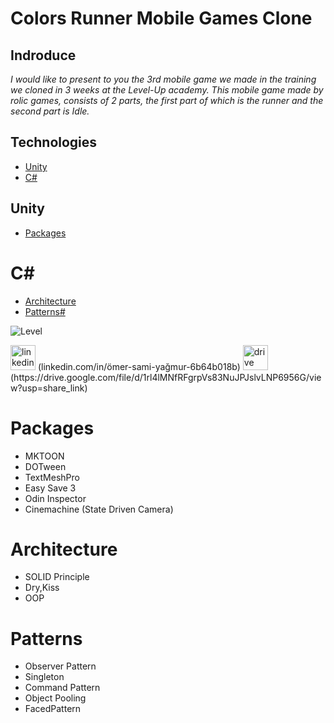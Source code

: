 # Colors Runner Mobile Games Clone



## Indroduce
*I would like to present to you the 3rd mobile game we made in the training we cloned in 3 weeks at the Level-Up academy.*
*This mobile game made by rolic games, consists of 2 parts, the first part of which is the runner and the second part is Idle.*

## Technologies
* [Unity](#Unity)
* [C#](#C#)

## Unity
* [Packages](#Packages)

# C#
* [Architecture](#Architecture)
* [Patterns#](#Patterns#)

![Level](https://user-images.githubusercontent.com/77567437/204904469-62e7686b-bdc1-4525-aa2e-d387f7505a65.PNG)

<img src='https://user-images.githubusercontent.com/77567437/204903822-d00bbe97-5968-4201-b7c2-a86b5106a51e.png' alt='linkedin' height='40' color='#6e5494'>
(linkedin.com/in/ömer-sami-yağmur-6b64b018b)

<img src='https://user-images.githubusercontent.com/77567437/204905527-4e98063a-c72c-4f7e-b034-ab03ce90e83b.png'  alt='drive' height='40' color='#6e5494'>
(https://drive.google.com/file/d/1rl4lMNfRFgrpVs83NuJPJslvLNP6956G/view?usp=share_link)




# Packages
- MKTOON
- DOTween
- TextMeshPro
- Easy Save 3
- Odin Inspector
- Cinemachine (State Driven Camera)

# Architecture
- SOLID Principle
- Dry,Kiss
- OOP

# Patterns
- Observer Pattern
- Singleton
- Command Pattern
- Object Pooling
- FacedPattern






